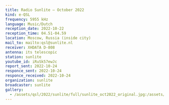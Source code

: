 ```yaml
---
title: Radio Sunlite — October 2022
kind: e-QSL
frequency: 5955 kHz
language: Music/Dutch
reception_date: 2022-10-22
reception_time: 04.51-04.59
location: Moscow, Russia (inside city)
mail_to: mailto:qsl@sunlite.nl
receiver: XHDATA D-808
antenna: its telescopic
station: sunlite
youtube_id: iRuSk57ewJc
report_sent: 2022-10-24
responce_sent: 2022-10-24
responce_received: 2022-10-24
organization: sunlite
broadcaster: sunlite
gallery:
  - /assets/qsl/2022/sunlite/full/sunlite_oct2022_original.jpg:/assets/qsl/2022/sunlite/small/sunlite_oct2022_original.jpg
---
```

